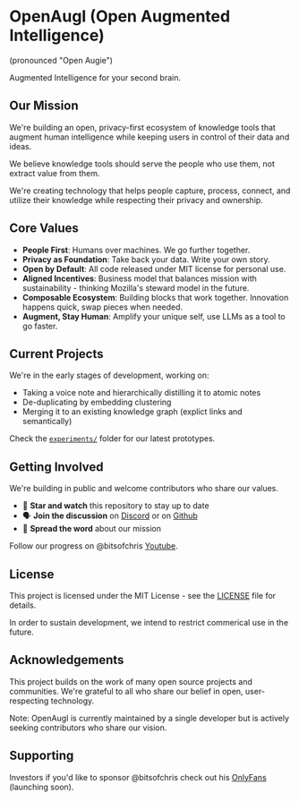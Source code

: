 # OpenAugI (Open Augmented Intelligence)

(pronounced "Open Augie")

Augmented Intelligence for your second brain.

## Our Mission

We're building an open, privacy-first ecosystem of knowledge tools that augment human intelligence while keeping users in control of their data and ideas.

We believe knowledge tools should serve the people who use them, not extract value from them. 

We're creating technology that helps people capture, process, connect, and utilize their knowledge while respecting their privacy and ownership.


## Core Values
- **People First**: Humans over machines. We go further together. 
- **Privacy as Foundation**: Take back your data. Write your own story.
- **Open by Default**: All code released under MIT license for personal use.
- **Aligned Incentives**: Business model that balances mission with sustainability - thinking Mozilla's steward model in the future.
- **Composable Ecosystem**: Building blocks that work together. Innovation happens quick, swap pieces when needed.
- **Augment, Stay Human**: Amplify your unique self, use LLMs as a tool to go faster.

## Current Projects

We're in the early stages of development, working on:

- Taking a voice note and hierarchically distilling it to atomic notes
- De-duplicating by embedding clustering
- Merging it to an existing knowledge graph (explict links and semantically)

Check the [`experiments/`](./experiments/) folder for our latest prototypes.

## Getting Involved

We're building in public and welcome contributors who share our values.

- 🌟 **Star and watch** this repository to stay up to date
- 🗣️ **Join the discussion** on [Discord](https://discord.gg/xvmJecvx) or on [Github](https://github.com/openaugi/openaugi/issues) 
- 📣 **Spread the word** about our mission

Follow our progress on @bitsofchris [Youtube](https://www.youtube.com/@bitsofchris).

## License

This project is licensed under the MIT License - see the [LICENSE](./LICENSE) file for details.

In order to sustain development, we intend to restrict commerical use in the future.

## Acknowledgements

This project builds on the work of many open source projects and communities. We're grateful to all who share our belief in open, user-respecting technology.

Note: OpenAugI is currently maintained by a single developer but is actively seeking contributors who share our vision.


## Supporting

Investors if you'd like to sponsor @bitsofchris check out his [OnlyFans]() (launching soon).
